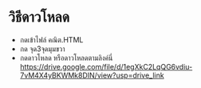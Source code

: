 # วิธีดาวโหลด
 - กดเข้าไฟล์ คณิต.HTML
 - กด จุด3จุดมุมขวา
 - กดดาวโหลด
หรือดาวโหลดตามลิงค์นี่
https://drive.google.com/file/d/1egXkC2LqQG6vdiu-7vM4X4yBKWMk8DIN/view?usp=drive_link

